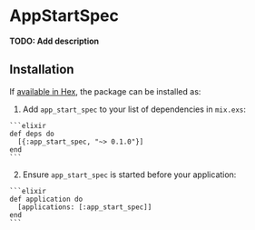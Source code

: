 # AppStartSpec

**TODO: Add description**

## Installation

If [available in Hex](https://hex.pm/docs/publish), the package can be installed as:

  1. Add `app_start_spec` to your list of dependencies in `mix.exs`:

    ```elixir
    def deps do
      [{:app_start_spec, "~> 0.1.0"}]
    end
    ```

  2. Ensure `app_start_spec` is started before your application:

    ```elixir
    def application do
      [applications: [:app_start_spec]]
    end
    ```

